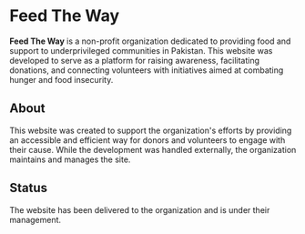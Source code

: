 # Feed The Way

**Feed The Way** is a non-profit organization dedicated to providing food and support to underprivileged communities in Pakistan. This website was developed to serve as a platform for raising awareness, facilitating donations, and connecting volunteers with initiatives aimed at combating hunger and food insecurity.

## About  
This website was created to support the organization's efforts by providing an accessible and efficient way for donors and volunteers to engage with their cause. While the development was handled externally, the organization maintains and manages the site.

## Status  
The website has been delivered to the organization and is under their management.
